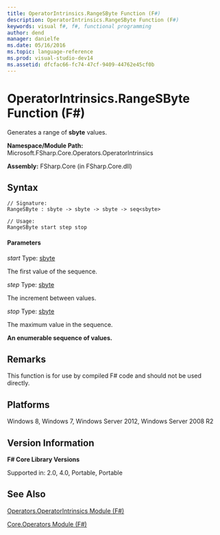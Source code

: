 ```yaml
---
title: OperatorIntrinsics.RangeSByte Function (F#)
description: OperatorIntrinsics.RangeSByte Function (F#)
keywords: visual f#, f#, functional programming
author: dend
manager: danielfe
ms.date: 05/16/2016
ms.topic: language-reference
ms.prod: visual-studio-dev14
ms.assetid: dfcfac66-fc74-47cf-9409-44762e45cf0b 
---
```


# OperatorIntrinsics.RangeSByte Function (F#)

Generates a range of **sbyte** values.

**Namespace/Module Path:** Microsoft.FSharp.Core.Operators.OperatorIntrinsics

**Assembly:** FSharp.Core (in FSharp.Core.dll)


## Syntax

```
// Signature:
RangeSByte : sbyte -> sbyte -> sbyte -> seq<sbyte>

// Usage:
RangeSByte start step stop
```

#### Parameters
*start*
Type: [sbyte](http://msdn.microsoft.com/en-us/library/fbc28b7f-2dbf-4361-acb3-830886820068)


The first value of the sequence.


*step*
Type: [sbyte](http://msdn.microsoft.com/en-us/library/fbc28b7f-2dbf-4361-acb3-830886820068)


The increment between values.


*stop*
Type: [sbyte](http://msdn.microsoft.com/en-us/library/fbc28b7f-2dbf-4361-acb3-830886820068)


The maximum value in the sequence.



**An enumerable sequence of values.**
## Remarks
This function is for use by compiled F# code and should not be used directly.


## Platforms
Windows 8, Windows 7, Windows Server 2012, Windows Server 2008 R2


## Version Information
**F# Core Library Versions**

Supported in: 2.0, 4.0, Portable, Portable




## See Also
[Operators.OperatorIntrinsics Module &#40;F&#35;&#41;](Operators.OperatorIntrinsics-Module-%5BFSharp%5D.md)

[Core.Operators Module &#40;F&#35;&#41;](Core.Operators-Module-%5BFSharp%5D.md)

